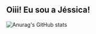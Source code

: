 ## Oiii! Eu sou a Jéssica! 
  
![Anurag's GitHub stats](https://github-readme-stats.vercel.app/api?username=callmejeeh&theme=omni&show_icons=true)
